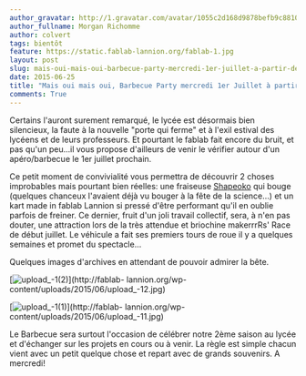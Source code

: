 ```yaml
---
author_gravatar: http://1.gravatar.com/avatar/1055c2d168d9878befb9c8810eda96dc?s=96&d=mm&r=g
author_fullname: Morgan Richomme
author: colvert
tags: bientôt
feature: https://static.fablab-lannion.org/fablab-1.jpg
layout: post
slug: mais-oui-mais-oui-barbecue-party-mercredi-1er-juillet-a-partir-de-19h
date: 2015-06-25
title: "Mais oui mais oui, Barbecue Party mercredi 1er Juillet à partir de 19h"
comments: True
---
```

Certains l'auront surement remarqué, le lycée est désormais bien silencieux,
la faute à la nouvelle "porte qui ferme" et à l'exil estival des lycéens et de
leurs professeurs. Et pourtant le fablab fait encore du bruit, et pas qu'un
peu…il vous propose d'ailleurs de venir le vérifier autour d'un apéro/barbecue
le 1er juillet prochain.

Ce petit moment de convivialité vous permettra de découvrir 2 choses
improbables mais pourtant bien réelles: une fraiseuse
[Shapeoko](http://fablab-lannion.org/wiki/index.php?title=Shapeoko "Shapeoko"
) qui bouge (quelques chanceux l'avaient déjà vu bouger à la fête de la
science…) et un kart made in fablab Lannion si pressé d'être performant qu'il
en oublie parfois de freiner. Ce dernier, fruit d'un joli travail collectif,
sera, à n'en pas douter, une attraction lors de la très attendue et briochine
makerrrRs' Race de début juillet. Le véhicule a fait ses premiers tours de
roue il y a quelques semaines et promet du spectacle…

Quelques images d'archives en attendant de pouvoir admirer la bête.

[![upload_-1\(2\)](https://static.fablab-lannion.org/upload_-12-1024x576.jpg)](http://fablab-
lannion.org/wp-content/uploads/2015/06/upload_-12.jpg)

[![upload_-1\(1\)](https://static.fablab-lannion.org/upload_-11-1024x576.jpg)](http://fablab-
lannion.org/wp-content/uploads/2015/06/upload_-11.jpg)

Le Barbecue sera surtout l'occasion de célébrer notre 2ème saison au lycée et
d'échanger sur les projets en cours ou à venir. La règle est simple chacun
vient avec un petit quelque chose et repart avec de grands souvenirs. A
mercredi!




